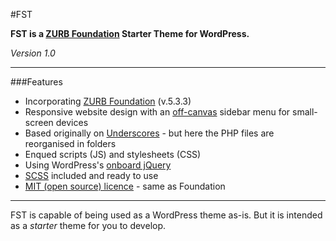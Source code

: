 #FST

**FST is a [ZURB Foundation](http://foundation.zurb.com) Starter Theme for WordPress.**

_Version 1.0_

---

###Features

* Incorporating [ZURB Foundation](http://foundation.zurb.com) (v.5.3.3)
* Responsive website design with an [off-canvas](http://foundation.zurb.com/docs/components/offcanvas.html) sidebar menu for small-screen devices
* Based originally on [Underscores](http://underscores.me) - but here the PHP files are reorganised in folders
* Enqued scripts (JS) and stylesheets (CSS)
* Using WordPress's [onboard jQuery](http://matthewruddy.com/using-jquery-with-wordpress/)
* [SCSS](http://sass-lang.com) included and ready to use
* [MIT (open source) licence](http://opensource.org/licenses/MIT) - same as Foundation

---

FST is capable of being used as a WordPress theme as-is. But it is intended as a _starter_ theme for you to develop.